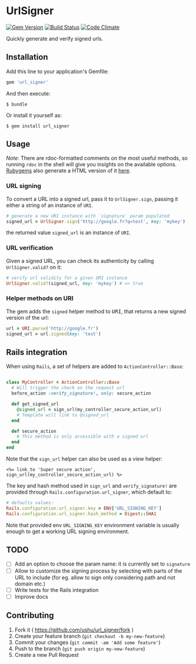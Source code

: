 # UrlSigner
[![Gem Version](https://badge.fury.io/rb/url_signer.svg)](http://badge.fury.io/rb/url_signer)
[![Build Status](https://travis-ci.org/ushu/url_signer.svg?branch=master)](https://travis-ci.org/ushu/url_signer)
[![Code Climate](https://codeclimate.com/github/ushu/url_signer/badges/gpa.svg)](https://codeclimate.com/github/ushu/url_signer)

Quickly generate and verify signed urls.

## Installation

Add this line to your application's Gemfile:

```ruby
gem 'url_signer'
```

And then execute:

    $ bundle

Or install it yourself as:

    $ gem install url_signer

## Usage

*Note*: There are rdoc-formatted comments on the most useful methods, so running `rdoc` in the shell will give you
insights on the available options.
[Rubygems](https://rubygems.org/) also generate a HTML version of it [here](http://www.rubydoc.info/gems/url_signer).

### URL signing

To convert a URL into a signed url, pass it to `UrlSigner.sign`, passing it either a string of an instance of `URI`.

```ruby
# generate a new URI instance with `signature` param populated
signed_url = UrlSigner.sign('http://google.fr?q=test', key: 'mykey')
```

the returned value `signed_url` is an instance of `URI`.

### URL verification

Given a signed URL, you can check its authenticity by calling `UrlSigner.valid?` on it:

```ruby
# verify url validity for a given URI instance
UrlSigner.valid?(signed_url, key: 'mykey') # => true
```

### Helper methods on URI

The gem adds the `signed` helper method to <tt>URI</tt>, that returns a new signed version of the url:

```ruby
url = URI.parse('http://google.fr')
signed_url = url.signed(key: 'test')
```

## Rails integration

When using `Rails`, a set of helpers are added to `ActionController::Base`:

```ruby

class MyController < ActionController::Base
  # Will trigger the check on the request url
  before_action :verify_signature!, only: secure_action

  def get_signed_url
    @signed_url = sign_url(my_controller_secure_action_url)
    # Template will link to @signed_url
  end

  def secure_action
    # This method is only accessible with a signed url
  end
end

```

Note that the `sign_url` helper can also be used as a view helper:

```erb
<%= link_to 'Super secure action', sign_url(my_controller_secure_action_url) %>
```

The key and hash method used in `sign_url` and `verify_signature!` are provided through `Rails.configuration.url_signer`, which default to:

```ruby
# defaults values:
Rails.configuration.url_signer.key = ENV['URL_SIGNING_KEY']
Rails.configuration.url_signer.hash_method = Digest::SHA1
```

Note that provided env `URL_SIGNING_KEY` environment variable is usually enough to get a working URL signing environment.

## TODO

  - [ ] Add an option to choose the param name: it is currently set to `signature`
  - [ ] Allow to customize the signing process by selecting with parts of the URL to include (for eg. allow to sign only considering path and not domain etc.)
  - [ ] Write tests for the Rails integration
  - [ ] Improve docs

## Contributing

1. Fork it ( https://github.com/ushu/url_signer/fork )
2. Create your feature branch (`git checkout -b my-new-feature`)
3. Commit your changes (`git commit -am 'Add some feature'`)
4. Push to the branch (`git push origin my-new-feature`)
5. Create a new Pull Request
